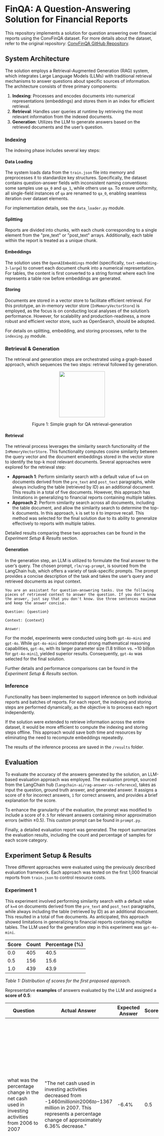 # FinQA: A Question-Answering Solution for Financial Reports

This repository implements a solution for question answering over financial reports using the ConvFinQA dataset. For more details about the dataset, refer to the original repository: [ConvFinQA GitHub Repository](https://github.com/czyssrs/ConvFinQA/).

## System Architecture

The solution employs a Retrieval-Augmented Generation (RAG) system, which integrates Large Language Models (LLMs) with traditional retrieval mechanisms to answer questions about specific sources of information. The architecture consists of three primary components:

1. **Indexing**: Processes and encodes documents into numerical representations (embeddings) and stores them in an index for efficient retrieval.
2. **Retrieval**: Handles user queries at runtime by retrieving the most relevant information from the indexed documents.
3. **Generation**: Utilizes the LLM to generate answers based on the retrieved documents and the user’s question.

### Indexing

The indexing phase includes several key steps:

#### Data Loading

The system loads data from the `train.json` file into memory and preprocesses it to standardize key structures. Specifically, the dataset contains question-answer fields with inconsistent naming conventions: some samples use `qa_0` and `qa_1`, while others use `qa`. To ensure uniformity, all single-field instances of `qa` are renamed to `qa_0`, enabling seamless iteration over dataset elements.

For implementation details, see the `data_loader.py` module.

#### Splitting

Reports are divided into chunks, with each chunk corresponding to a single element from the "pre_text" or "post_text" arrays. Additionally, each table within the report is treated as a unique chunk.

#### Embeddings

The solution uses the `OpenAIEmbeddings` model (specifically, `text-embedding-3-large`) to convert each document chunk into a numerical representation. For tables, the content is first converted to a string format where each line represents a table row before embeddings are generated.

#### Storing

Documents are stored in a vector store to facilitate efficient retrieval. For this prototype, an in-memory vector store (`InMemoryVectorStore`) is employed, as the focus is on conducting local analyses of the solution’s performance. However, for scalability and production-readiness, a more robust and efficient vector store, such as OpenSearch, should be adopted.

For details on splitting, embedding, and storing processes, refer to the `indexing.py` module.

### Retrieval & Generation

The retrieval and generation steps are orchestrated using a graph-based approach, which sequences the two steps: retrieval followed by generation.

<figure>
  <p align="center">
    <img src="images/graph.png" width="150">
  </p>
  <p align="center">Figure 1: Simple graph for QA retrieval-generation</p>
</figure>

#### Retrieval

The retrieval process leverages the similarity search functionality of the `InMemoryVectorStore`. This functionality computes cosine similarity between the query vector and the document embeddings stored in the vector store to identify the top-k most relevant documents. Several approaches were explored for the retrieval step:

- **Approach 1**: Perform similarity search with a default value of `k=4` on documents derived from the `pre_text` and `post_text` paragraphs, while always including the table (retrieved by ID) as an additional document. This results in a total of five documents. However, this approach has limitations in generalizing to financial reports containing multiple tables.
- **Approach 2**: Perform similarity search across all documents, including the table document, and allow the similarity search to determine the top-k documents. In this approach, `k` is set to `8` to improve recall. This method was selected for the final solution due to its ability to generalize effectively to reports with multiple tables.

Detailed results comparing these two approaches can be found in the *Experiment Setup & Results* section.

#### Generation

In the generation step, an LLM is utilized to formulate the final answer to the user’s query. The chosen prompt, `rlm/rag-prompt`, is sourced from the LangChain hub, which offers a variety of task-specific prompts. The prompt provides a concise description of the task and takes the user’s query and retrieved documents as input context.

```
You are an assistant for question-answering tasks. Use the following pieces of retrieved context to answer the question. If you don't know the answer, just say that you don't know. Use three sentences maximum and keep the answer concise.

Question: {question} 

Context: {context} 

Answer:
```

For the model, experiments were conducted using both `gpt-4o-mini` and `gpt-4o`. While `gpt-4o-mini` demonstrated strong mathematical reasoning capabilities, `gpt-4o`, with its larger parameter size (1.8 trillion vs. ~10 billion for `gpt-4o-mini`), yielded superior results. Consequently, `gpt-4o` was selected for the final solution.

Further details and performance comparisons can be found in the *Experiment Setup & Results* section.

### Inference

Functionality has been implemented to support inference on both individual reports and batches of reports. For each report, the indexing and storing steps are performed dynamically, as the objective is to process each report independently. 

If the solution were extended to retrieve information across the entire dataset, it would be more efficient to compute the indexing and storing steps offline. This approach would save both time and resources by eliminating the need to recompute embeddings repeatedly. 

The results of the inference process are saved in the `/results` folder.

## Evaluation

To evaluate the accuracy of the answers generated by the solution, an LLM-based evaluation approach was employed. The evaluation prompt, sourced from the LangChain hub (`langchain-ai/rag-answer-vs-reference`), takes as input the question, ground truth answer, and generated answer. It assigns a score of `0` for incorrect answers, `1` for correct answers, and provides a brief explanation for the score.

To enhance the granularity of the evaluation, the prompt was modified to include a score of `0.5` for relevant answers containing minor approximation errors (within ±0.5). This custom prompt can be found in `prompt.py`.

Finally, a detailed evaluation report was generated. The report summarizes the evaluation results, including the count and percentage of samples for each score category.


## Experiment Setup & Results

Three different approaches were evaluated using the previously described evaluation framework. Each approach was tested on the first 1,000 financial reports from `train.json` to control resource costs.

### Experiment 1

This experiment involved performing similarity search with a default value of `k=4` on documents derived from the `pre_text` and `post_text` paragraphs, while always including the table (retrieved by ID) as an additional document. This resulted in a total of five documents. As anticipated, this approach showed limitations in generalizing to financial reports containing multiple tables. The LLM used for the generation step in this experiment was `gpt-4o-mini`.

| Score | Count | Percentage (%) |
|-------|-------|----------------|
| 0.0   | 405   | 40.5           |
| 0.5   | 156   | 15.6           |
| 1.0   | 439   | 43.9           |

*Table 1: Distribution of scores for the first proposed approach.*


Representative **examples** of answers evaluated by the LLM and assigned a **score of 0.5**:


| Question | Actual Answer | Expected Answer | Score | Explanation |
|----------|---------------|-----------------|-------|-------------|
| what was the percentage change in the net cash used in investing activities from 2006 to 2007 | "The net cash used in investing activities decreased from -$1460 million in 2006 to -$1367 million in 2007. This represents a percentage change of approximately 6.36% decrease." | -6.4% | 0.5 | "The student's answer of -6.4% is close to the correct percentage change of approximately -6.36%. While it is not exactly accurate, it falls within an acceptable margin of ±0.5%. The student's answer does not contain conflicting statements and is factually aligned with the context of the ground truth answer." |
| what was the percentage change in rent expenses included in selling , general and administrative expense from 2014 to 2015? | "The rent expense included in selling, general, and administrative expense was $59.0 million in 2014 and $83.0 million in 2015. This represents a percentage change of approximately 40.68% from 2014 to 2015." | 41% | 0.5 | "The student's answer of 41% is close to the ground truth answer of approximately 40.68%, falling within the acceptable margin of ±0.5%. However, it lacks the detail provided in the ground truth regarding the specific rent expense amounts for both years. Therefore, while the percentage is accurate within the margin, the answer does not fully meet all criteria due to the omission of key information." |
| as of december 31 , 2017 what was the percent of the system energy credit facility utilization | "As of December 31, 2017, the utilization of the system energy credit facility was approximately 56.8%. This is calculated based on $17.8 million in letters of credit and $50 million in loans outstanding against a total credit facility of $120 million." | 56.7% | 0.5 | "The student's answer of 56.7% is very close to the ground truth answer of 56.8%, falling within the acceptable margin of ±0.5%. However, the student did not provide the full context or calculation related to the total credit facility, letters of credit, and loans outstanding, which would have strengthened their answer. Therefore, while the percentage itself is accurate within the margin, the lack of additional details affects the overall completeness of the response." |

Results from this experiment indicate that **59.6% of the answers were relevant**, with 15.6% affected by minor approximation errors.

### Experiment 2

In this experiment, similarity search was performed across all documents, including the table document, allowing the similarity search to determine the top-k documents. Here, `k` was set to `8` to enhance recall. Given the concise nature of the documents, this configuration remained computationally reasonable. The LLM used in this experiment was again `gpt-4o-mini`.

| Score | Count | Percentage (%) |
|-------|-------|----------------|
| 0.0   | 414   | 41.4           |
| 0.5   | 148   | 14.8           |
| 1.0   | 438   | 43.8           |

*Table 2: Distribution of scores for the second proposed approach.*

Results from this experiment closely resemble those of the first, with **58.6% of the answers being relevant** and 14.8% exhibiting minor approximation errors. The increased `k` value (8) improved the likelihood of including all relevant information, such as the table, in the context.

### Experiment 3

The final experiment retained the same retrieval configuration as Experiment 2 but used `gpt-4o` as the LLM for generation. The larger, more capable model was expected to yield more accurate results when provided with sufficient context.

| Score | Count | Percentage (%) |
|-------|-------|----------------|
| 0.0   | 355   | 35.5           |
| 0.5   | 109   | 10.9           |
| 1.0   | 536   | 53.6           |

*Table 3: Distribution of scores for the third proposed approach.*

This configuration delivered the best results, with **64.5% of the answers being relevant** and only 10.9% affected by minor approximation errors. These results demonstrate that the retrieval step is effectively including relevant context in the prompt. Additionally, the improved mathematical and reasoning capabilities of the larger `gpt-4o` model contributed significantly to better performance. This highlights the potential for further advancements by leveraging more powerful models in the generation step.

## Future Work

The following section outlines potential next steps and areas for future development.

### Enhancement of the Evaluation Framework

A possible enhancement to the evaluation framework could involve separating the evaluation of the indexing and retrieval process from that of the generation component.

The evaluation of the indexing and retrieval phase can be conducted using standard information retrieval metrics, such as:
- **Precision@k**: Measures the proportion of relevant items correctly identified within the top K recommendations relative to the total number of relevant items in the dataset.
- **Recall@k**: Assesses how many relevant items were retrieved compared to the total number of relevant items present in the entire dataset.
- **F1-Score**: Represents the harmonic mean of precision and recall, offering a balanced metric for evaluating both aspects.

In the absence of ground-truth relevant documents, a Large Language Model (LLM)-based approach could be employed to assess the relevance of documents based on the given query and retrieved documents. An example prompt for this task is `langchain-ai/rag-document-relevance`.

### Incorporating Message History

To facilitate a back-and-forth conversation with the user, the application must incorporate a mechanism for retaining past questions and responses, enabling the system to use this "memory" in its current reasoning process.

This can be achieved by utilizing a simple in-memory checkpoint saver (e.g., `MemorySaver`) and passing it as an input argument when compiling the graph. This would enable conversational capabilities within the application.

Example:
```
graph = builder.compile(checkpointer=MemorySaver(), store=in_memory_store)
```

To accommodate concurrent users, we could introduce a configuration that includes a thread ID or user ID, which would be passed alongside the user input during inference:

```
config = {"configurable": {"thread_id": "1", "user_id": "2"}}
```

For production environments, a suitable database such as DynamoDB could be employed to store message history, providing fast retrieval capabilities.
